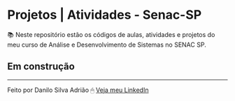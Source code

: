 # Projetos | Atividades - Senac-SP <br>
 :books: Neste repositório estão os códigos de aulas, atividades e projetos do meu curso de Análise e Desenvolvimento de Sistemas no SENAC SP.

## Em construção

---
Feito por Danilo Silva Adrião 🖱 [Veja meu LinkedIn](https://www.linkedin.com/in/danilosilvaadriao)
